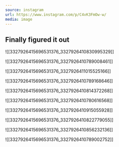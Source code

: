 ```yaml
---
source: instagram
url: https://www.instagram.com/p/C4vK3FmOw-w/
media: image
---
```


## Finally figured it out

![[3327926415696531376_3327926410830995329]]

![[3327926415696531376_3327926410789008461]]

![[3327926415696531376_3327926411015525166]]

![[3327926415696531376_3327926410789168646]]

![[3327926415696531376_3327926410814372268]]

![[3327926415696531376_3327926410780616568]]

![[3327926415696531376_3327926410915055928]]

![[3327926415696531376_3327926410822779055]]

![[3327926415696531376_3327926410856232136]]

![[3327926415696531376_3327926410789002752]]

